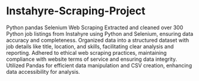 # Instahyre-Scraping-Project
 Python pandas Selenium Web Scraping Extracted and cleaned over 300 Python job listings from Instahyre using Python and Selenium, ensuring data accuracy and completeness. Organized data into a structured dataset with job details like title, location, and skills, facilitating clear analysis and reporting. Adhered to ethical web scraping practices, maintaining compliance with website terms of service and ensuring data integrity. Utilized Pandas for efficient data manipulation and CSV creation, enhancing data accessibility for analysis.
